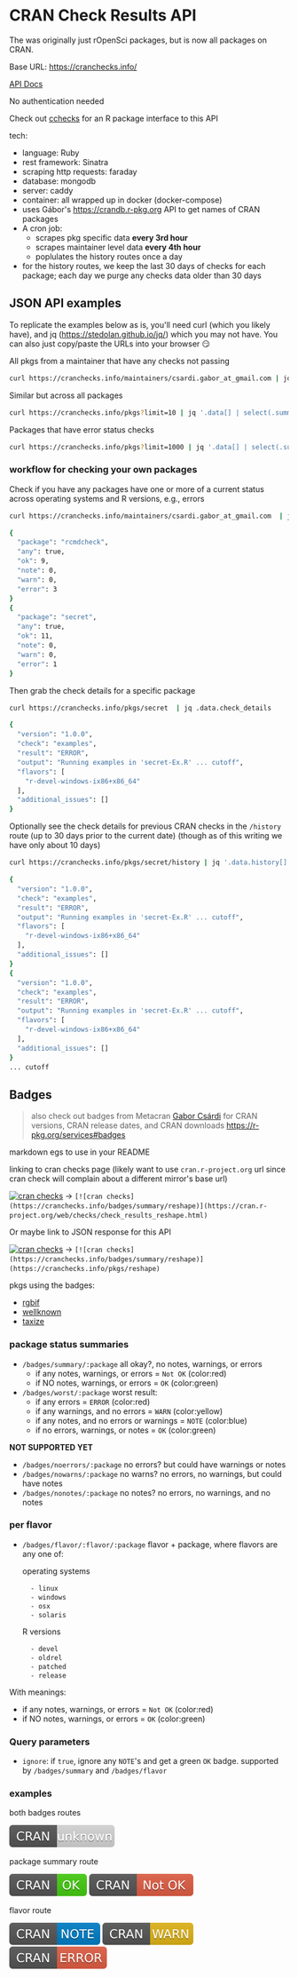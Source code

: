 CRAN Check Results API
======================

The was originally just rOpenSci packages, but is now all packages on CRAN.

Base URL: <https://cranchecks.info/>

[API Docs](docs/api_docs.md)

No authentication needed

Check out [cchecks][] for an R package interface to this API

tech:

* language: Ruby
* rest framework: Sinatra
* scraping http requests: faraday
* database: mongodb
* server: caddy
* container: all wrapped up in docker (docker-compose)
* uses Gábor's <https://crandb.r-pkg.org> API to get names of CRAN packages
* A cron job:
    * scrapes pkg specific data __every 3rd hour__ 
    * scrapes maintainer level data __every 4th hour__
    * poplulates the history routes once a day
* for the history routes, we keep the last 30 days of checks for each package; each day we purge any checks data older than 30 days

## JSON API examples

To replicate the examples below as is, you'll need curl (which you likely have), and jq (<https://stedolan.github.io/jq/>) which you may not have. You can also just copy/paste the URLs into your browser 😏

All pkgs from a maintainer that have any checks not passing

```sh
curl https://cranchecks.info/maintainers/csardi.gabor_at_gmail.com | jq '.data.table[] | select(.any) | .package'
```

Similar but across all packages

```sh
curl https://cranchecks.info/pkgs?limit=10 | jq '.data[] | select(.summary.any) | .package'
```

Packages that have error status checks

```sh
curl https://cranchecks.info/pkgs?limit=1000 | jq '.data[] | select(.summary.error > 0) | .package'
```

### workflow for checking your own packages

Check if you have any packages have one or more of a current status across operating systems and R versions, e.g., errors

```sh
curl https://cranchecks.info/maintainers/csardi.gabor_at_gmail.com  | jq '.data.table[] | select(.error > 0)'
```

```sh
{
  "package": "rcmdcheck",
  "any": true,
  "ok": 9,
  "note": 0,
  "warn": 0,
  "error": 3
}
{
  "package": "secret",
  "any": true,
  "ok": 11,
  "note": 0,
  "warn": 0,
  "error": 1
}
```

Then grab the check details for a specific package

```sh
curl https://cranchecks.info/pkgs/secret  | jq .data.check_details
```

```sh
{
  "version": "1.0.0",
  "check": "examples",
  "result": "ERROR",
  "output": "Running examples in 'secret-Ex.R' ... cutoff",
  "flavors": [
    "r-devel-windows-ix86+x86_64"
  ],
  "additional_issues": []
}
```

Optionally see the check details for previous CRAN checks in the `/history` route (up to 30 days prior to the current date) (though as of this writing we have only about 10 days)

```sh
curl https://cranchecks.info/pkgs/secret/history | jq '.data.history[].check_details'
```

```sh
{
  "version": "1.0.0",
  "check": "examples",
  "result": "ERROR",
  "output": "Running examples in 'secret-Ex.R' ... cutoff",
  "flavors": [
    "r-devel-windows-ix86+x86_64"
  ],
  "additional_issues": []
}
{
  "version": "1.0.0",
  "check": "examples",
  "result": "ERROR",
  "output": "Running examples in 'secret-Ex.R' ... cutoff",
  "flavors": [
    "r-devel-windows-ix86+x86_64"
  ],
  "additional_issues": []
}
... cutoff
```


## Badges

> also check out badges from Metacran [Gabor Csárdi](https://github.com/gaborcsardi) for CRAN versions, CRAN release dates, and CRAN downloads <https://r-pkg.org/services#badges>

markdown egs to use in your README

linking to cran checks page (likely want to use `cran.r-project.org` url since cran check will complain about a different mirror's base url)

[![cran checks](https://cranchecks.info/badges/summary/reshape)](https://cran.r-project.org/web/checks/check_results_reshape.html) -> `[![cran checks](https://cranchecks.info/badges/summary/reshape)](https://cran.r-project.org/web/checks/check_results_reshape.html)`

Or maybe link to JSON response for this API

[![cran checks](https://cranchecks.info/badges/summary/reshape)](https://cranchecks.info/pkgs/reshape) -> `[![cran checks](https://cranchecks.info/badges/summary/reshape)](https://cranchecks.info/pkgs/reshape)`

pkgs using the badges:

- [rgbif](https://github.com/ropensci/rgbif#rgbif)
- [wellknown](https://github.com/ropensci/wellknown#wellknown)
- [taxize](https://github.com/ropensci/taxize#taxize)

### package status summaries

- `/badges/summary/:package` all okay?, no notes, warnings, or errors
    - if any notes, warnings, or errors = `Not OK` (color:red)
    - if NO notes, warnings, or errors = `OK` (color:green)
- `/badges/worst/:package` worst result:
    - if any errors = `ERROR` (color:red)
    - if any warnings, and no errors = `WARN` (color:yellow)
    - if any notes, and no errors or warnings = `NOTE` (color:blue)
    - if no errors, warnings, or notes = `OK` (color:green)

__NOT SUPPORTED YET__

- `/badges/noerrors/:package` no errors? but could have warnings or notes 
- `/badges/nowarns/:package` no warns? no errors, no warnings, but could have notes
- `/badges/nonotes/:package` no notes? no errors, no warnings, and no notes

### per flavor

- `/badges/flavor/:flavor/:package` flavor + package, where flavors are any one of:

    operating systems 

        - linux
        - windows
        - osx
        - solaris

    R versions

        - devel
        - oldrel
        - patched
        - release

With meanings:

- if any notes, warnings, or errors = `Not OK` (color:red)
- if NO notes, warnings, or errors = `OK` (color:green)

### Query parameters

- `ignore`: if `true`, ignore any `NOTE`'s and get a green `OK` badge. supported by `/badges/summary` and `/badges/flavor`

### examples

both badges routes

![](svgs/unknown.svg)

package summary route

![](svgs/ok.svg)
![](svgs/notok.svg)

flavor route

![](svgs/note.svg)
![](svgs/warn.svg)
![](svgs/error.svg)

[cchecks]: https://github.com/ropenscilabs/cchecks


